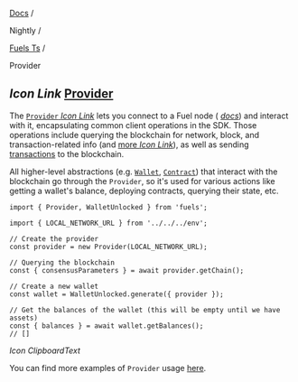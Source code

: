 [Docs](https://docs.fuel.network/) /

Nightly  /

[Fuels Ts](https://docs.fuel.network/docs/nightly/fuels-ts/) /

Provider

## _Icon Link_ [Provider](https://docs.fuel.network/docs/nightly/fuels-ts/provider/\#provider)

The [`Provider` _Icon Link_](https://fuels-ts-docs-api-nightly.vercel.app/classes/_fuel_ts_account.Provider.html) lets you connect to a Fuel node ( [_docs_](https://docs.fuel.network/docs/nightly/fuels-ts/getting-started/connecting-to-the-network/)) and interact with it, encapsulating common client operations in the SDK. Those operations include querying the blockchain for network, block, and transaction-related info (and [more _Icon Link_](https://fuels-ts-docs-api-nightly.vercel.app/classes/_fuel_ts_account.Provider.html)), as well as sending [transactions](https://docs.fuel.network/docs/nightly/fuels-ts/transactions/) to the blockchain.

All higher-level abstractions (e.g. [`Wallet`](https://docs.fuel.network/docs/nightly/fuels-ts/wallets/), [`Contract`](https://docs.fuel.network/docs/nightly/fuels-ts/contracts/)) that interact with the blockchain go through the `Provider`, so it's used for various actions like getting a wallet's balance, deploying contracts, querying their state, etc.

```fuel_Box fuel_Box-idXKMmm-css
import { Provider, WalletUnlocked } from 'fuels';

import { LOCAL_NETWORK_URL } from '../../../env';

// Create the provider
const provider = new Provider(LOCAL_NETWORK_URL);

// Querying the blockchain
const { consensusParameters } = await provider.getChain();

// Create a new wallet
const wallet = WalletUnlocked.generate({ provider });

// Get the balances of the wallet (this will be empty until we have assets)
const { balances } = await wallet.getBalances();
// []
```

_Icon ClipboardText_

You can find more examples of `Provider` usage [here](https://docs.fuel.network/docs/nightly/fuels-ts/provider/querying-the-chain/).